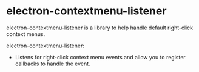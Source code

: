 # electron-contextmenu-listener

electron-contextmenu-listener is a library to help handle default right-click context menus.

electron-contextmenu-listener:

* Listens for right-click context menu events and allow you to register callbacks to handle the event.
